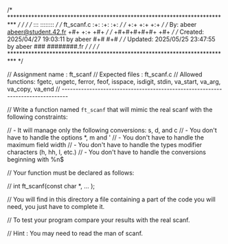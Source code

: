 /* ************************************************************************** */
/*                                                                            */
/*                                                        :::      ::::::::   */
/*   ft_scanf.c                                         :+:      :+:    :+:   */
/*                                                    +:+ +:+         +:+     */
/*   By: abeer <abeer@student.42.fr>                +#+  +:+       +#+        */
/*                                                +#+#+#+#+#+   +#+           */
/*   Created: 2025/04/27 19:03:11 by abeer             #+#    #+#             */
/*   Updated: 2025/05/25 23:47:55 by abeer            ###   ########.fr       */
/*                                                                            */
/* ************************************************************************** */

// Assignment name  : ft_scanf
// Expected files   : ft_scanf.c
// Allowed functions: fgetc, ungetc, ferror, feof, isspace, isdigit, stdin, va_start, va_arg, va_copy, va_end
// --------------------------------------------------------------------------------


// Write a function named `ft_scanf` that will mimic the real scanf with the following constraints:

// - It will manage only the following conversions: s, d, and c
// - You don't have to handle the options *, m and '
// - You don't have to handle the maximum field width
// - You don't have to handle the types modifier characters (h, hh, l, etc.)
// - You don't have to handle the conversions beginning with %n$

// Your function must be declared as follows:

// int ft_scanf(const char *, ... );

// You will find in this directory a file containing a part of the code you will need, you just have to complete it.

// To test your program compare your results with the real scanf.

// Hint : You may need to read the man of scanf.


